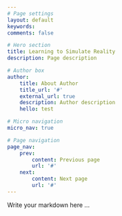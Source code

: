 ```yaml
---
# Page settings
layout: default
keywords:
comments: false

# Hero section
title: Learning to Simulate Reality
description: Page description

# Author box
author:
    title: About Author
    title_url: '#'
    external_url: true
    description: Author description
    hello: test

# Micro navigation
micro_nav: true

# Page navigation
page_nav:
    prev:
        content: Previous page
        url: '#'
    next:
        content: Next page
        url: '#'
---
```


Write your markdown here ...
